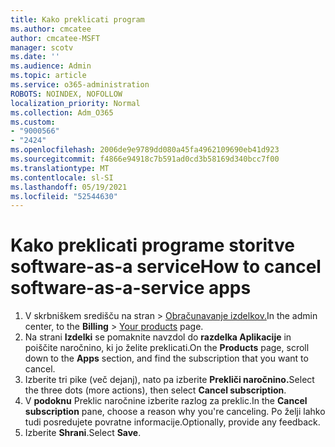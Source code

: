 ```yaml
---
title: Kako preklicati program
ms.author: cmcatee
author: cmcatee-MSFT
manager: scotv
ms.date: ''
ms.audience: Admin
ms.topic: article
ms.service: o365-administration
ROBOTS: NOINDEX, NOFOLLOW
localization_priority: Normal
ms.collection: Adm_O365
ms.custom:
- "9000566"
- "2424"
ms.openlocfilehash: 2006de9e9789dd080a45fa4962109690eb41d923
ms.sourcegitcommit: f4866e94918c7b591ad0cd3b58169d340bcc7f00
ms.translationtype: MT
ms.contentlocale: sl-SI
ms.lasthandoff: 05/19/2021
ms.locfileid: "52544630"
---
```

# <a name="how-to-cancel-software-as-a-service-apps"></a><span data-ttu-id="002bf-102">Kako preklicati programe storitve software-as-a service</span><span class="sxs-lookup"><span data-stu-id="002bf-102">How to cancel software-as-a-service apps</span></span>

1. <span data-ttu-id="002bf-103">V skrbniškem središču na stran  >  [Obračunavanje izdelkov.](https://go.microsoft.com/fwlink/p/?linkid=842054)</span><span class="sxs-lookup"><span data-stu-id="002bf-103">In the admin center, to the **Billing** > [Your products](https://go.microsoft.com/fwlink/p/?linkid=842054) page.</span></span>
2. <span data-ttu-id="002bf-104">Na strani **Izdelki** se pomaknite navzdol do **razdelka Aplikacije** in poiščite naročnino, ki jo želite preklicati.</span><span class="sxs-lookup"><span data-stu-id="002bf-104">On the **Products** page, scroll down to the **Apps** section, and find the subscription that you want to cancel.</span></span> 
3. <span data-ttu-id="002bf-105">Izberite tri pike (več dejanj), nato pa izberite **Prekliči naročnino.**</span><span class="sxs-lookup"><span data-stu-id="002bf-105">Select the three dots (more actions), then select **Cancel subscription**.</span></span>
4. <span data-ttu-id="002bf-106">V **podoknu** Preklic naročnine izberite razlog za preklic.</span><span class="sxs-lookup"><span data-stu-id="002bf-106">In the **Cancel subscription** pane, choose a reason why you're canceling.</span></span> <span data-ttu-id="002bf-107">Po želji lahko tudi posredujete povratne informacije.</span><span class="sxs-lookup"><span data-stu-id="002bf-107">Optionally, provide any feedback.</span></span>
5. <span data-ttu-id="002bf-108">Izberite **Shrani**.</span><span class="sxs-lookup"><span data-stu-id="002bf-108">Select **Save**.</span></span>